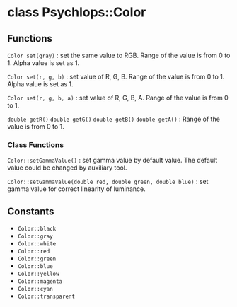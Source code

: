 class Psychlops::Color
==========================


Functions
-----------

`Color set(gray)`
: set the same value to RGB. Range of the value is from 0 to 1. Alpha value is set as 1.

`Color set(r, g, b)`
:  set value of R, G, B. Range of the value is from 0 to 1. Alpha value is set as 1.

`Color set(r, g, b, a)`
: set value of R, G, B, A. Range of the value is from 0 to 1.

`double getR()`
`double getG()`
`double getB()`
`double getA()`
: Range of the value is from 0 to 1.

### Class Functions

`Color::setGammaValue()`
: set gamma value by default value. The default value could be changed by auxiliary tool.

`Color::setGammaValue(double red, double green, double blue)`
: set gamma value for correct linearity of luminance.

Constants
--------------

- `Color::black`
- `Color::gray`
- `Color::white`
- `Color::red`
- `Color::green`
- `Color::blue`
- `Color::yellow`
- `Color::magenta`
- `Color::cyan`
- `Color::transparent`
